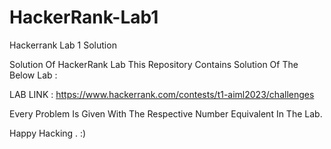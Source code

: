 # HackerRank-Lab1

Hackerrank Lab 1 Solution

Solution Of HackerRank Lab This Repository Contains Solution Of The Below Lab :

LAB LINK : https://www.hackerrank.com/contests/t1-aiml2023/challenges

Every Problem Is Given With The Respective Number Equivalent In The Lab.

Happy Hacking . :)


